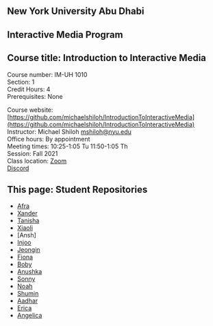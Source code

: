 ## New York University Abu Dhabi    
## Interactive Media Program    
## Course title: Introduction to Interactive Media  
Course number: IM-UH 1010   
Section: 1    
Credit Hours: 4         
Prerequisites: None       

Course website: [https://github.com/michaelshiloh/IntroductionToInteractiveMedia](https://github.com/michaelshiloh/IntroductionToInteractiveMedia)      
Instructor: Michael Shiloh mshiloh@nyu.edu    
Office hours: By appointment  
Meeting times: 10:25-1:05 Tu 11:50-1:05 Th   
Session: Fall 2021       
Class location: [Zoom](https://nyu.zoom.us/j/93719271713)   
[Discord](https://discord.com/channels/714727038078025851/716332110268465172)   

## This page: Student Repositories

- [Afra](https://github.com/afralmaz/intro-to-im)
- [Xander](https://github.com/xandernyuad/IntrotoIM)
- [Tanisha](https://github.com/tanishadeshpande/IntroToIM)
- [Xiaoli](https://github.com/XiaoliHan19/IntroToIM)
- [Ansh]
- [Injoo](https://github.com/injoo626/IntroToIM)
- [Jeongin](https://github.com/jjeongin/intro-to-IM)
- [Fiona](https://github.com/fionajlin/IntrotoIM)
- [Boby](https://github.com/Biubers/Intro-to-IM.git)
- [Anushka](https://github.com/anushka-upadhyay/IntroductionToInteractiveMedia)
- [Sonny](https://github.com/leregdos/IntroductionToInteractiveMedia)
- [Noah](https://github.com/npietrafesa)
- [Shumin](https://github.com/shumintan/introtoIM)
- [Aadhar](https://github.com/aa-wa/Intro-to-IM)
- [Erica](https://github.com/ericawu1788/introToIM)
- [Angelica](https://github.com/angelicaraagas/IntroToIM)
